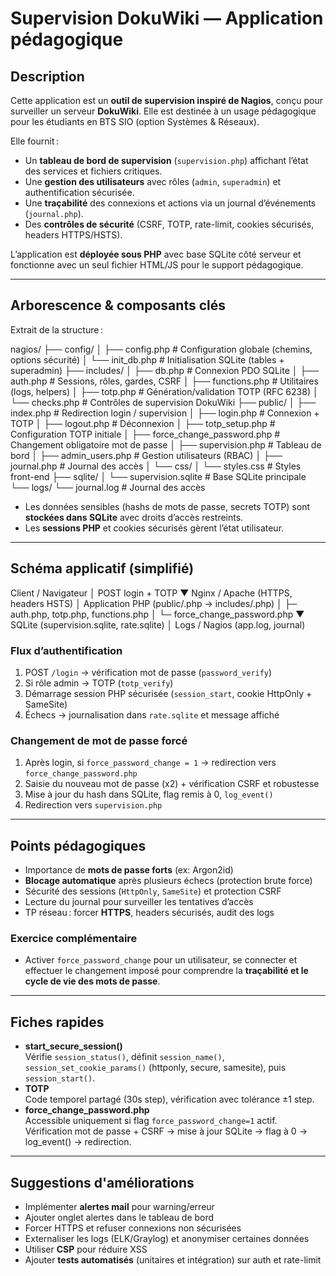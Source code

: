 # Supervision DokuWiki — Application pédagogique

## Description

Cette application est un **outil de supervision inspiré de Nagios**, conçu pour surveiller un serveur **DokuWiki**. Elle est destinée à un usage pédagogique pour les étudiants en BTS SIO (option Systèmes & Réseaux).  

Elle fournit :
- Un **tableau de bord de supervision** (`supervision.php`) affichant l’état des services et fichiers critiques.
- Une **gestion des utilisateurs** avec rôles (`admin`, `superadmin`) et authentification sécurisée.
- Une **traçabilité** des connexions et actions via un journal d’événements (`journal.php`).
- Des **contrôles de sécurité** (CSRF, TOTP, rate-limit, cookies sécurisés, headers HTTPS/HSTS).

L’application est **déployée sous PHP** avec base SQLite côté serveur et fonctionne avec un seul fichier HTML/JS pour le support pédagogique.

---

## Arborescence & composants clés

Extrait de la structure :

nagios/ ├── config/ │   ├── config.php                 # Configuration globale (chemins, options sécurité) │   └── init_db.php                # Initialisation SQLite (tables + superadmin) ├── includes/ │   ├── db.php                     # Connexion PDO SQLite │   ├── auth.php                   # Sessions, rôles, gardes, CSRF │   ├── functions.php              # Utilitaires (logs, helpers) │   ├── totp.php                   # Génération/validation TOTP (RFC 6238) │   └── checks.php                 # Contrôles de supervision DokuWiki ├── public/ │   ├── index.php                  # Redirection login / supervision │   ├── login.php                  # Connexion + TOTP │   ├── logout.php                 # Déconnexion │   ├── totp_setup.php             # Configuration TOTP initiale │   ├── force_change_password.php  # Changement obligatoire mot de passe │   ├── supervision.php            # Tableau de bord │   ├── admin_users.php            # Gestion utilisateurs (RBAC) │   ├── journal.php                # Journal des accès │   └── css/ │       └── styles.css             # Styles front-end ├── sqlite/ │   └── supervision.sqlite         # Base SQLite principale └── logs/ └── journal.log                # Journal des accès

- Les données sensibles (hashs de mots de passe, secrets TOTP) sont **stockées dans SQLite** avec droits d’accès restreints.
- Les **sessions PHP** et cookies sécurisés gèrent l’état utilisateur.

---

## Schéma applicatif (simplifié)

Client / Navigateur │ POST login + TOTP ▼ Nginx / Apache (HTTPS, headers HSTS) │ Application PHP (public/.php → includes/.php) │ ├─ auth.php, totp.php, functions.php │ └─ force_change_password.php ▼ SQLite (supervision.sqlite, rate.sqlite) │ Logs / Nagios (app.log, journal)

### Flux d’authentification

1. POST `/login` → vérification mot de passe (`password_verify`)  
2. Si rôle admin → TOTP (`totp_verify`)  
3. Démarrage session PHP sécurisée (`session_start`, cookie HttpOnly + SameSite)  
4. Échecs → journalisation dans `rate.sqlite` et message affiché

### Changement de mot de passe forcé

1. Après login, si `force_password_change = 1` → redirection vers `force_change_password.php`  
2. Saisie du nouveau mot de passe (x2) + vérification CSRF et robustesse  
3. Mise à jour du hash dans SQLite, flag remis à 0, `log_event()`  
4. Redirection vers `supervision.php`

---

## Points pédagogiques

- Importance de **mots de passe forts** (ex: Argon2id)
- **Blocage automatique** après plusieurs échecs (protection brute force)
- Sécurité des sessions (`HttpOnly`, `SameSite`) et protection CSRF
- Lecture du journal pour surveiller les tentatives d’accès
- TP réseau : forcer **HTTPS**, headers sécurisés, audit des logs

### Exercice complémentaire

- Activer `force_password_change` pour un utilisateur, se connecter et effectuer le changement imposé pour comprendre la **traçabilité et le cycle de vie des mots de passe**.

---

## Fiches rapides

- **start_secure_session()**  
  Vérifie `session_status()`, définit `session_name()`, `session_set_cookie_params()` (httponly, secure, samesite), puis `session_start()`.
- **TOTP**  
  Code temporel partagé (30s step), vérification avec tolérance ±1 step.
- **force_change_password.php**  
  Accessible uniquement si flag `force_password_change=1` actif. Vérification mot de passe + CSRF → mise à jour SQLite → flag à 0 → log_event() → redirection.

---

## Suggestions d'améliorations

- Implémenter **alertes mail** pour warning/erreur  
- Ajouter onglet alertes dans le tableau de bord  
- Forcer HTTPS et refuser connexions non sécurisées  
- Externaliser les logs (ELK/Graylog) et anonymiser certaines données  
- Utiliser **CSP** pour réduire XSS  
- Ajouter **tests automatisés** (unitaires et intégration) sur auth et rate-limit
